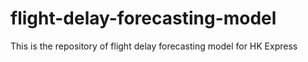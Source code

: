# flight-delay-forecasting-model
This is the repository of flight delay forecasting model for HK Express
